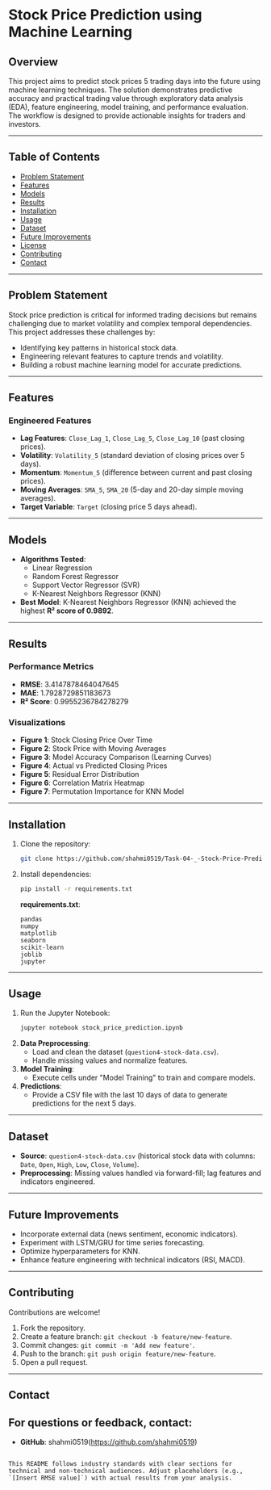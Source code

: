 
# Stock Price Prediction using Machine Learning

## Overview
This project aims to predict stock prices 5 trading days into the future using machine learning techniques. The solution demonstrates predictive accuracy and practical trading value through exploratory data analysis (EDA), feature engineering, model training, and performance evaluation. The workflow is designed to provide actionable insights for traders and investors.

---

## Table of Contents
- [Problem Statement](#problem-statement)
- [Features](#features)
- [Models](#models)
- [Results](#results)
- [Installation](#installation)
- [Usage](#usage)
- [Dataset](#dataset)
- [Future Improvements](#future-improvements)
- [License](#license)
- [Contributing](#contributing)
- [Contact](#contact)

---

## Problem Statement
Stock price prediction is critical for informed trading decisions but remains challenging due to market volatility and complex temporal dependencies. This project addresses these challenges by:
- Identifying key patterns in historical stock data.
- Engineering relevant features to capture trends and volatility.
- Building a robust machine learning model for accurate predictions.

---

## Features
### Engineered Features
- **Lag Features**: `Close_Lag_1`, `Close_Lag_5`, `Close_Lag_10` (past closing prices).
- **Volatility**: `Volatility_5` (standard deviation of closing prices over 5 days).
- **Momentum**: `Momentum_5` (difference between current and past closing prices).
- **Moving Averages**: `SMA_5`, `SMA_20` (5-day and 20-day simple moving averages).
- **Target Variable**: `Target` (closing price 5 days ahead).

---

## Models
- **Algorithms Tested**:
  - Linear Regression
  - Random Forest Regressor
  - Support Vector Regressor (SVR)
  - K-Nearest Neighbors Regressor (KNN)
- **Best Model**: K-Nearest Neighbors Regressor (KNN) achieved the highest **R² score of 0.9892**.

---

## Results
### Performance Metrics
- **RMSE**: 3.4147878464047645
- **MAE**: 1.7928729851183673
- **R² Score**: 0.9955236784278279

### Visualizations
- **Figure 1**: Stock Closing Price Over Time 
- **Figure 2**: Stock Price with Moving Averages  
- **Figure 3**: Model Accuracy Comparison (Learning Curves)  
- **Figure 4**: Actual vs Predicted Closing Prices  
- **Figure 5**: Residual Error Distribution  
- **Figure 6**: Correlation Matrix Heatmap  
- **Figure 7**: Permutation Importance for KNN Model  

---

## Installation
1. Clone the repository:
   ```bash
   git clone https://github.com/shahmi0519/Task-04-_-Stock-Price-Prediction.git
   ```
2. Install dependencies:
   ```bash
   pip install -r requirements.txt
   ```
   **requirements.txt**:
   ```
   pandas
   numpy
   matplotlib
   seaborn
   scikit-learn
   joblib
   jupyter
   ```

---

## Usage
1. Run the Jupyter Notebook:
   ```bash
   jupyter notebook stock_price_prediction.ipynb
   ```
2. **Data Preprocessing**:
   - Load and clean the dataset (`question4-stock-data.csv`).
   - Handle missing values and normalize features.
3. **Model Training**:
   - Execute cells under "Model Training" to train and compare models.
4. **Predictions**:
   - Provide a CSV file with the last 10 days of data to generate predictions for the next 5 days.

---

## Dataset
- **Source**: `question4-stock-data.csv` (historical stock data with columns: `Date`, `Open`, `High`, `Low`, `Close`, `Volume`).
- **Preprocessing**: Missing values handled via forward-fill; lag features and indicators engineered.

---

## Future Improvements
- Incorporate external data (news sentiment, economic indicators).
- Experiment with LSTM/GRU for time series forecasting.
- Optimize hyperparameters for KNN.
- Enhance feature engineering with technical indicators (RSI, MACD).

---

## Contributing
Contributions are welcome!  
1. Fork the repository.  
2. Create a feature branch: `git checkout -b feature/new-feature`.  
3. Commit changes: `git commit -m 'Add new feature'`.  
4. Push to the branch: `git push origin feature/new-feature`.  
5. Open a pull request.

---

## Contact
For questions or feedback, contact:  
-  
- **GitHub**: shahmi0519(https://github.com/shahmi0519)
``` 

This README follows industry standards with clear sections for technical and non-technical audiences. Adjust placeholders (e.g., `[Insert RMSE value]`) with actual results from your analysis.
